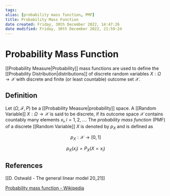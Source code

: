 ```yaml
---
tags: 
alias: [probability mass function, PMF]
title: Probability Mass Function
date created: Friday, 30th December 2022, 14:47:26
date modified: Friday, 30th December 2022, 21:59:24
---
```


# Probability Mass Function

[[Probability Measure|Probability]] mass functions are used to define the [[Probability Distribution|distributions]] of discrete random variables $X:\Omega\to\mathcal{X}$ with discrete and finite (or least countable) outcome set $\mathcal{X}$.

## Definition

Let $(\Omega,\mathcal{F},P)$ be a [[Probability Measure|probability]] space. A [[Random Variable]] $X:\Omega\to\mathcal{X}$ is said to be discrete, if its outcome space $\mathcal{X}$ contains countably many elements $x_i, i = 1,2,\ldots$. The _probability mass function_ (PMF) of a discrete [[Random Variable]] $X$ is denoted by $p_X$ and is defined as

$$p_X:\mathcal{X}\to[0,1]$$

$$ p_X(x_i)=P_X(X=x_i)$$

## References

[[D. Ostwald - The general linear model 20_21]]

[Probability mass function - Wikipedia](https://en.wikipedia.org/wiki/Probability_mass_function)